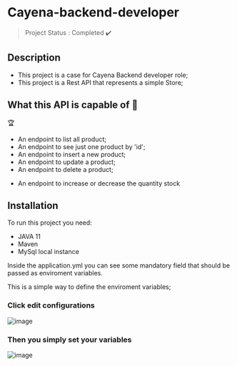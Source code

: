 # Cayena-backend-developer
> Project Status : Completed :heavy_check_mark:

## Description

- This project is a case for Cayena Backend developer role;
- This project is a Rest API that represents a simple Store;

## What this API is capable of 🏁
:trophy: 
* An endpoint to list all product;
* An endpoint to see just one product by 'id';
* An endpoint to insert a new product;
* An endpoint to update a product;
* An endpoint to delete a product;
- An endpoint to increase or decrease the quantity stock

## Installation

To run this project you need:
- JAVA 11
- Maven
- MySql local instance

Inside the application.yml you can see some mandatory field that should be passed as enviroment variables.

This is a simple way to define the enviroment variables;

### **Click edit configurations**

![image](https://github.com/Bruno-Falcao/cayena-backend-developer/assets/80421885/ab2a0129-08b3-4df8-9dbf-a5610142c525)

### **Then you simply set your variables**

![image](https://github.com/Bruno-Falcao/cayena-backend-developer/assets/80421885/263fdedf-a8bc-4b0e-b4bc-ef692b7cdfee)


